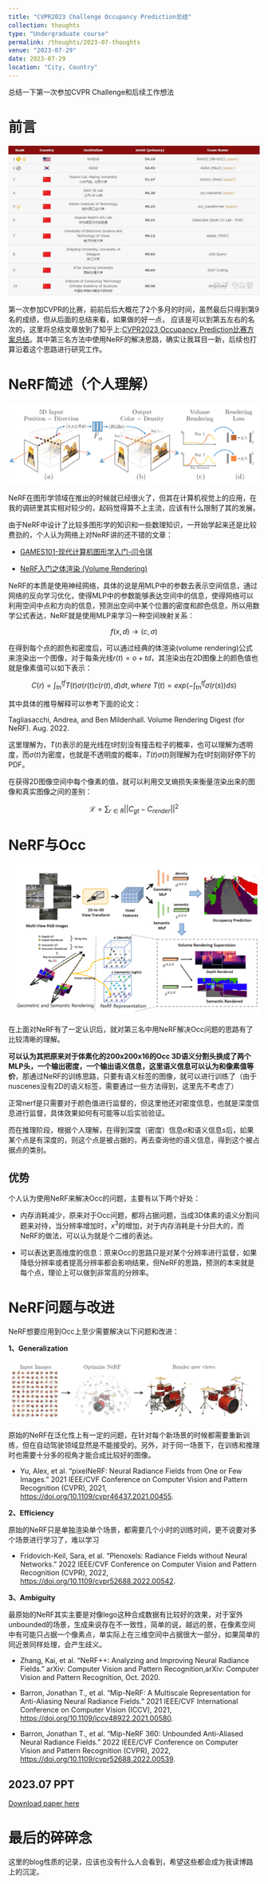 ```yaml
---
title: "CVPR2023 Challenge Occupancy Prediction总结"
collection: thoughts
type: "Undergraduate course"
permalink: /thoughts/2023-07-thoughts
venue: "2023-07-29"
date: 2023-07-29
location: "City, Country"
---
```


总结一下第一次参加CVPR Challenge和后续工作想法

# 前言


![rank](/images/thoughts/2023-07/rank.jpg)

第一次参加CVPR的比赛，前前后后大概花了2个多月的时间，虽然最后只得到第9名的成绩，但从后面的总结来看，如果做的好一点，
应该是可以到第五左右的名次的，这里将总结文章放到了知乎上:[CVPR2023 Occupancy Prediction比赛方案总结](https://zhuanlan.zhihu.com/p/638481909)。其中第三名方法中使用NeRF的解决思路，确实让我耳目一新，后续也打算沿着这个思路进行研究工作。

# NeRF简述（个人理解）

![nerf结构图](/images/thoughts/2023-07/nerf结构图.png)

NeRF在图形学领域在推出的时候就已经很火了，但其在计算机视觉上的应用，在我的调研里其实相对较少的，起码觉得算不上主流，应该有什么限制了其的发展。

由于NeRF中设计了比较多图形学的知识和一些数理知识，一开始学起来还是比较费劲的，个人认为网络上对NeRF讲的还不错的文章：

* [GAMES101-现代计算机图形学入门-闫令琪](https://www.bilibili.com/video/BV1X7411F744/?spm_id_from=333.337.search-card.all.click)

* [NeRF入门之体渲染 (Volume Rendering)](https://zhuanlan.zhihu.com/p/595117334)

NeRF的本质是使用神经网络，具体的说是用MLP中的参数去表示空间信息，通过网络的反向学习优化，使得MLP中的参数能够表达空间中的信息，使得网络可以利用空间中点和方向的信息，预测出空间中某个位置的密度和颜色信息，所以用数学公式表达，NeRF就是使用MLP来学习一种空间映射关系：

$$
f(x,d) \rightarrow (c,\sigma)
$$

在得到每个点的颜色和密度后，可以通过经典的体渲染(volume rendering)公式来渲染出一个图像，对于每条光线$r(t)=o+td$，其渲染出在2D图像上的颜色值也就是像素值可以如下表示：

$$
C(r) = \int_{tn}^{tf}T(t)\sigma(r(t)c(r(t), d)dt, where \ T(t)=exp(-\int_{tn}^{tf}\sigma(r(s))ds)
$$

其中具体的推导解释可以参考下面的论文：

Tagliasacchi, Andrea, and Ben Mildenhall. Volume Rendering Digest (for NeRF). Aug. 2022.

这里理解为，$T(t)$表示的是光线在t时刻没有撞击粒子的概率，也可以理解为透明度，而$\sigma(t)$为密度，也就是不透明度的概率，$T(t)\sigma(t)$则理解为在t时刻刚好停下的PDF。

在获得2D图像空间中每个像素的值，就可以利用交叉熵损失来衡量渲染出来的图像和真实图像之间的差别：

$$
\mathcal L = \sum_{r\in R}||C_{gt} - C_{render}||^{2}
$$


# NeRF与Occ

![uniocc结构图](/images/thoughts/2023-07/uniocc结构图.png)

在上面对NeRF有了一定认识后，就对第三名中用NeRF解决Occ问题的思路有了比较清晰的理解。

**可以认为其把原来对于体素化的200x200x16的Occ 3D语义分割头换成了两个MLP头，一个输出密度，一个输出语义信息，这里语义信息可以认为和像素值等价**，那通过NeRF的训练思路，只要有语义标签的图像，就可以进行训练了（由于nuscenes没有2D的语义标签，需要通过一些方法得到，这里先不考虑了）

正常nerf是只需要对于颜色值进行监督的，但这里他还对密度信息，也就是深度信息进行监督，具体效果如何有可能等以后实验验证。

而在推理阶段，根据个人理解，在得到深度（密度）信息$\sigma$和语义信息$s$后，如果某个点是有深度的，则这个点是被占据的，再去查询他的语义信息，得到这个被占据点的类别。

## 优势

个人认为使用NeRF来解决Occ的问题，主要有以下两个好处：

* 内存消耗减少，原来对于Occ问题，都将占据问题，当成3D体素的语义分割问题来对待，当分辨率增加时，$x^{3}$的增加，对于内存消耗是十分巨大的，而NeRF的做法，可以认为就是个二维的表达。

* 可以表达更高维度的信息：原来Occ的思路只是对某个分辨率进行监督，如果降低分辨率或者提高分辨率都会影响结果，但NeRF的思路，预测的本来就是每个点，理论上可以做到非常高的分辨率。

# NeRF问题与改进

NeRF想要应用到Occ上至少需要解决以下问题和改进：

**1、Generalization**

![nerf泛化性缺点图](/images/thoughts/2023-07/nerf泛化性缺点图.png)

原始的NeRF在泛化性上有一定的问题，在针对每个新场景的时候都需要重新训练，但在自动驾驶领域显然是不能接受的。另外，对于同一场景下，在训练和推理时也需要十分多的视角才能合成比较好的图像。

* Yu, Alex, et al. “pixelNeRF: Neural Radiance Fields from One or Few Images.” 2021 IEEE/CVF Conference on Computer Vision and Pattern Recognition (CVPR), 2021, https://doi.org/10.1109/cvpr46437.2021.00455.

**2、Efficiency**

原始的NeRF只是单独渲染单个场景，都需要几个小时的训练时间，更不说要对多个场景进行学习了，难以学习

* Fridovich-Keil, Sara, et al. “Plenoxels: Radiance Fields without Neural Networks.” 2022 IEEE/CVF Conference on Computer Vision and Pattern Recognition (CVPR), 2022, https://doi.org/10.1109/cvpr52688.2022.00542.


**3、Ambiguity**

最原始的NeRF其实主要是对像lego这种合成数据有比较好的效果，对于室外unbounded的场景，生成来说存在不一致性，简单的说，越远的景，在像素空间中有可能只占据一个像素点，单实际上在三维空间中占据很大一部分，如果简单的同近景同样处理，会产生歧义。


* Zhang, Kai, et al. “NeRF++: Analyzing and Improving Neural Radiance Fields.” arXiv: Computer Vision and Pattern Recognition,arXiv: Computer Vision and Pattern Recognition, Oct. 2020.

* Barron, Jonathan T., et al. “Mip-NeRF: A Multiscale Representation for Anti-Aliasing Neural Radiance Fields.” 2021 IEEE/CVF International Conference on Computer Vision (ICCV), 2021, https://doi.org/10.1109/iccv48922.2021.00580.

* Barron, Jonathan T., et al. “Mip-NeRF 360: Unbounded Anti-Aliased Neural Radiance Fields.” 2022 IEEE/CVF Conference on Computer Vision and Pattern Recognition (CVPR), 2022, https://doi.org/10.1109/cvpr52688.2022.00539.

## 2023.07 PPT

[Download paper here](http://academicpages.github.io/files/thoughts-2023.07.pdf)

# 最后的碎碎念

这里的blog性质的记录，应该也没有什么人会看到，希望这些都会成为我读博路上的沉淀。